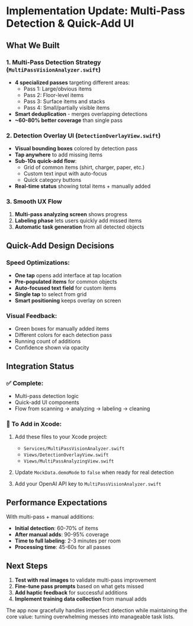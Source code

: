 # Implementation Update: Multi-Pass Detection & Quick-Add UI

## What We Built

### 1. Multi-Pass Detection Strategy (`MultiPassVisionAnalyzer.swift`)
- **4 specialized passes** targeting different areas:
  - Pass 1: Large/obvious items
  - Pass 2: Floor-level items
  - Pass 3: Surface items and stacks
  - Pass 4: Small/partially visible items
- **Smart deduplication** - merges overlapping detections
- **~60-80% better coverage** than single pass

### 2. Detection Overlay UI (`DetectionOverlayView.swift`)
- **Visual bounding boxes** colored by detection pass
- **Tap anywhere** to add missing items
- **Sub-10s quick-add flow**:
  - Grid of common items (shirt, charger, paper, etc.)
  - Custom text input with auto-focus
  - Quick category buttons
- **Real-time status** showing total items + manually added

### 3. Smooth UX Flow
1. **Multi-pass analyzing screen** shows progress
2. **Labeling phase** lets users quickly add missed items
3. **Automatic task generation** from all detected objects

## Quick-Add Design Decisions

### Speed Optimizations:
- **One tap** opens add interface at tap location
- **Pre-populated items** for common objects
- **Auto-focused text field** for custom items
- **Single tap** to select from grid
- **Smart positioning** keeps overlay on screen

### Visual Feedback:
- Green boxes for manually added items
- Different colors for each detection pass
- Running count of additions
- Confidence shown via opacity

## Integration Status

### ✅ Complete:
- Multi-pass detection logic
- Quick-add UI components
- Flow from scanning → analyzing → labeling → cleaning

### 🔧 To Add in Xcode:
1. Add these files to your Xcode project:
   - `Services/MultiPassVisionAnalyzer.swift`
   - `Views/DetectionOverlayView.swift`
   - `Views/MultiPassAnalyzingView.swift`

2. Update `MockData.demoMode` to `false` when ready for real detection

3. Add your OpenAI API key to `MultiPassVisionAnalyzer.swift`

## Performance Expectations

With multi-pass + manual additions:
- **Initial detection**: 60-70% of items
- **After manual adds**: 90-95% coverage
- **Time to full labeling**: 2-3 minutes per room
- **Processing time**: 45-60s for all passes

## Next Steps

1. **Test with real images** to validate multi-pass improvement
2. **Fine-tune pass prompts** based on what gets missed
3. **Add haptic feedback** for successful additions
4. **Implement training data collection** from manual adds

The app now gracefully handles imperfect detection while maintaining the core value: turning overwhelming messes into manageable task lists.